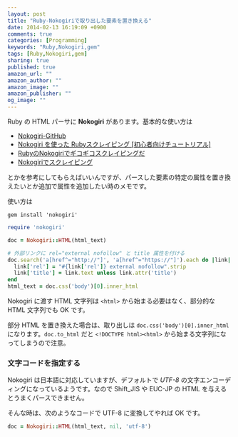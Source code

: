 ```yaml
---
layout: post
title: "Ruby-Nokogiriで取り出した要素を置き換える"
date: 2014-02-13 16:19:09 +0900
comments: true
categories: [Programming]
keywords: "Ruby,Nokogiri,gem"
tags: [Ruby,Nokogiri,gem]
sharing: true
published: true
amazon_url: ""
amazon_author: ""
amazon_image: ""
amazon_publisher: ""
og_image: ""
---
```


Ruby の HTML パーサに **Nokogiri** があります。基本的な使い方は

- [Nokogiri-GitHub](https://github.com/sparklemotion/nokogiri)
- [Nokogiri を使った Rubyスクレイピング [初心者向けチュートリアル]](http://morizyun.github.io/blog/ruby-nokogiri-scraping-tutorial/)
- [RubyのNokogiriでギコギコスクレイピングだ](http://www.absolute-keitarou.net/blog/?p=634)
- [Nokogiriでスクレイピング](http://qiita.com/w650/items/e663fa2430145c456c4d)

とかを参考にしてもらえばいいんですが、パースした要素の特定の属性を置き換えたいとか追加で属性を追加したい時のメモです。

<!-- more -->

使い方は

```console
gem install 'nokogiri'
```

```ruby
require 'nokogiri'

doc = Nokogiri::HTML(html_text)

# 外部リンクに rel="external nofollow" と title 属性を付ける
doc.search('a[href^="http://"]', 'a[href^="https://"]').each do |link|
  link['rel'] = "#{link['rel']} external nofollow".strip
  link['title'] = link.text unless link.attr('title')
end
html_text = doc.css('body')[0].inner_html
```

Nokogiri に渡す HTML 文字列は `<html>` から始まる必要はなく、部分的な HTML 文字列でも OK です。

部分 HTML を置き換えた場合は、取り出しは `doc.css('body')[0].inner_html` になります。`doc.to_html` だと `<!DOCTYPE html><html>` から始まる文字列になってしまうので注意。

### 文字コードを指定する

Nokogiri は日本語に対応していますが、デフォルトで *UTF-8* の文字エンコーディングになっているようです。なので Shift_JIS や EUC-JP の HTML を与えるとうまくパースできません。

そんな時は、次のようなコードで UTF-8 に変換してやれば OK です。

```ruby
doc = Nokogiri::HTML(html_text, nil, 'utf-8')
```
